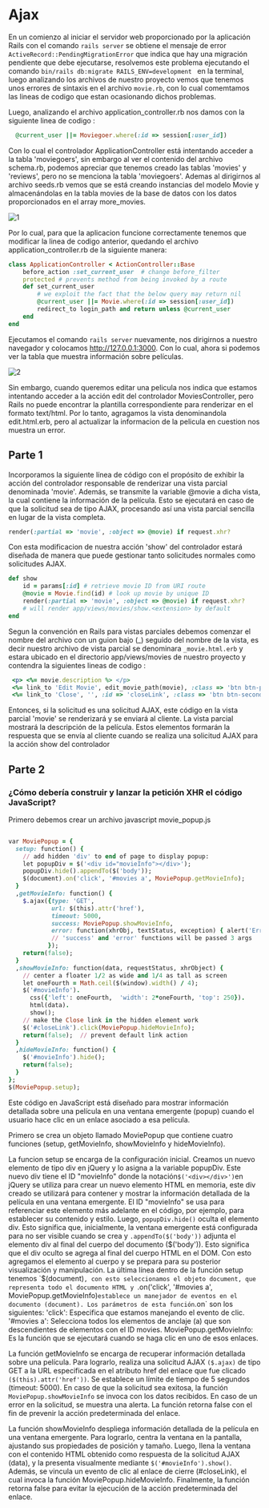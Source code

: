 # Ajax

En un comienzo al iniciar el servidor web proporcionado por la aplicación Rails con el comando `rails server` se obtiene el mensaje de error `ActiveRecord::PendingMigrationError` que indica que hay una migración pendiente que debe ejecutarse, resolvemos este problema ejecutando el comando `bin/rails db:migrate RAILS_ENV=development
` en la terminal, luego analizando los archivos de nuestro proyecto vemos que tenemos unos errores de sintaxis en el archivo `movie.rb`, con lo cual comemtamos las lineas de codigo que estan ocasionando dichos problemas.

Luego, analizando el archivo application_controller.rb nos damos con la siguiente linea de codigo :

```ruby
  @current_user ||= Moviegoer.where(:id => session[:user_id])

```
Con lo cual el controlador ApplicationController está intentando acceder a la tabla 'moviegoers', sin embargo al ver el contenido del archivo schema.rb, podemos apreciar que tenemos  creado las tablas 'movies' y 'reviews', pero no se menciona la tabla 'moviegoers'. Ademas al dirigirnos al archivo seeds.rb vemos que se está creando instancias del modelo Movie y almacenándolas en la tabla movies de la base de datos con los datos proporcionados en el array more_movies. 

![1](https://github.com/miguelvega/Ajax/assets/124398378/df2450d6-b79b-45bd-ba7a-d28b46f41e7b)

Por lo cual, para que la aplicacion funcione correctamente tenemos que modificar la linea de codigo anterior, quedando el archivo application_controller.rb de la siguiente manera:


```ruby
class ApplicationController < ActionController::Base
    before_action :set_current_user  # change before_filter
    protected # prevents method from being invoked by a route
    def set_current_user
        # we exploit the fact that the below query may return nil
        @current_user ||= Movie.where(:id => session[:user_id])
        redirect_to login_path and return unless @current_user
    end
end

```
Ejecutamos el comando `rails server` nuevamente, nos dirigirnos a nuestro navegador y colocamos http://127.0.0.1:3000. Con lo cual, ahora si podemos ver la tabla que muestra información sobre películas.

![2](https://github.com/miguelvega/Ajax/assets/124398378/c5c695a0-6271-4154-b648-6d5bf6d200ee)


Sin embargo, cuando queremos editar una pelicula nos indica que estamos intentando acceder a la acción edit del controlador MoviesController, pero Rails no puede encontrar la plantilla correspondiente para renderizar en el formato text/html. Por lo tanto, agragamos la vista denominandola edit.html.erb, pero al actualizar la informacion de la pelicula en cuestion nos muestra un error.


## Parte 1

Incorporamos la siguiente línea de código con el propósito de exhibir la acción del controlador responsable de renderizar una vista parcial denominada 'movie'. Además, se transmite la variable @movie a dicha vista, la cual contiene la información de la película. Esto se ejecutará en caso de que la solicitud sea de tipo AJAX, procesando así una vista parcial sencilla en lugar de la vista completa.

```ruby
render(:partial => 'movie', :object => @movie) if request.xhr?
```
Con esta modificacion de nuestra acción 'show' del controlador estará diseñada de manera que puede gestionar tanto solicitudes normales como solicitudes AJAX.

```ruby
def show
    id = params[:id] # retrieve movie ID from URI route
    @movie = Movie.find(id) # look up movie by unique ID
    render(:partial => 'movie', :object => @movie) if request.xhr?
    # will render app/views/movies/show.<extension> by default
end

```
Segun la convención en Rails para vistas parciales debemos comenzar el nombre del archivo con un guion bajo (_) seguido del nombre de la vista, es decir nuestro archivo de vista parcial se denominara `_movie.html.erb` y estara ubicado en el directorio app/views/movies de nuestro proyecto y contendra la siguientes lineas de codigo :

```ruby
 <p> <%= movie.description %> </p>
 <%= link_to 'Edit Movie', edit_movie_path(movie), :class => 'btn btn-primary' %>
 <%= link_to 'Close', '', :id => 'closeLink', :class => 'btn btn-secondary' %>
```
Entonces, si la solicitud es una solicitud AJAX, este código en la vista parcial 'movie' se renderizará y se enviará al cliente. La vista parcial mostrará la descripción de la película. 
Estos elementos formarán la respuesta que se envía al cliente cuando se realiza una solicitud AJAX para la acción show del controlador
## Parte 2

### ¿Cómo debería construir y lanzar la petición XHR el código JavaScript?

Primero debemos crear un archivo javascript  movie_popup.js

```ruby

var MoviePopup = {
  setup: function() {
    // add hidden 'div' to end of page to display popup:
    let popupDiv = $('<div id="movieInfo"></div>');
    popupDiv.hide().appendTo($('body'));
    $(document).on('click', '#movies a', MoviePopup.getMovieInfo);
  }
  ,getMovieInfo: function() {
    $.ajax({type: 'GET',
            url: $(this).attr('href'),
            timeout: 5000,
            success: MoviePopup.showMovieInfo,
            error: function(xhrObj, textStatus, exception) { alert('Error!'); }
            // 'success' and 'error' functions will be passed 3 args
           });
    return(false);
  }
  ,showMovieInfo: function(data, requestStatus, xhrObject) {
    // center a floater 1/2 as wide and 1/4 as tall as screen
    let oneFourth = Math.ceil($(window).width() / 4);
    $('#movieInfo').
      css({'left': oneFourth,  'width': 2*oneFourth, 'top': 250}).
      html(data).
      show();
    // make the Close link in the hidden element work
    $('#closeLink').click(MoviePopup.hideMovieInfo);
    return(false);  // prevent default link action
  }
  ,hideMovieInfo: function() {
    $('#movieInfo').hide();
    return(false);
  }
};
$(MoviePopup.setup);

```
Este código en JavaScript está diseñado para mostrar información detallada sobre una película en una ventana emergente (popup) cuando el usuario hace clic en un enlace asociado a esa película.

Primero se crea un objeto llamado MoviePopup que contiene cuatro funciones (setup, getMovieInfo, showMovieInfo y hideMovieInfo).

La funcion setup se encarga de la configuración inicial. 
Creamos un nuevo elemento de tipo div en jQuery y lo asigna a la variable popupDiv. Este nuevo div tiene el ID "movieInfo" donde la notación` $('<div></div>') `en jQuery se utiliza para crear un nuevo elemento HTML en memoria, este div creado se utilizará para contener y mostrar la información detallada de la película en una ventana emergente. El ID "movieInfo" se usa para referenciar este elemento más adelante en el código, por ejemplo, para establecer su contenido y estilo.
Luego, `popupDiv.hide()` oculta el elemento div. Esto significa que, inicialmente, la ventana emergente está configurada para no ser visible cuando se crea y `.appendTo($('body'))` adjunta el elemento div al final del cuerpo del documento ($('body')). Esto significa que el div oculto se agrega al final del cuerpo HTML en el DOM. Con esto agregamos el elemento al cuerpo y se prepara para su posterior visualización y manipulación. 
La última línea dentro de la función setup tenemos  `$(document)`, con esto seleccionamos el objeto document, que representa todo el documento HTML y `.on('click', '#movies a', MoviePopup.getMovieInfo)` establece un manejador de eventos en el documento (document). Los parámetros de esta función `.on` son los siguientes:
'click': Especifica que estamos manejando el evento de clic.
'#movies a': Selecciona todos los elementos de anclaje (a) que son descendientes de elementos con el ID movies.
MoviePopup.getMovieInfo: Es la función que se ejecutará cuando se haga clic en uno de esos enlaces.

La función getMovieInfo se encarga de recuperar información detallada sobre una película. Para lograrlo, realiza una solicitud AJAX `($.ajax)` de tipo GET a la URL especificada en el atributo href del enlace que fue clicado `($(this).attr('href'))`. Se establece un límite de tiempo de 5 segundos (timeout: 5000). En caso de que la solicitud sea exitosa, la función `MoviePopup.showMovieInfo` se invoca con los datos recibidos. En caso de un error en la solicitud, se muestra una alerta. La función retorna false con el fin de prevenir la acción predeterminada del enlace.

La función showMovieInfo despliega información detallada de la película en una ventana emergente. Para lograrlo, centra la ventana en la pantalla, ajustando sus propiedades de posición y tamaño. Luego, llena la ventana con el contenido HTML obtenido como respuesta de la solicitud AJAX (data), y la presenta visualmente mediante `$('#movieInfo').show()`. Además, se vincula un evento de clic al enlace de cierre (#closeLink), el cual invoca la función MoviePopup.hideMovieInfo. Finalmente, la función retorna false para evitar la ejecución de la acción predeterminada del enlace.



